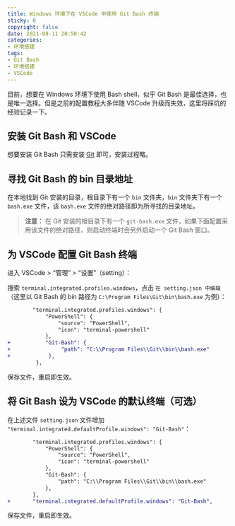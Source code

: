 ```yaml
---
title: Windows 环境下在 VSCode 中使用 Git Bash 终端
sticky: 0
copyright: false
date: 2021-08-11 20:50:42
categories:
- 环境搭建
tags:
- Git Bash
- 环境搭建
- VSCode
---
```


目前，想要在 Windows 环境下使用 Bash shell，似乎 Git Bash 是最佳选择，也是唯一选择。但是之前的配置教程大多伴随 VSCode 升级而失效，这里将踩坑的经验记录一下。

<!-- more -->

## 安装 Git Bash 和 VSCode

想要安装 Git Bash 只需安装 [Git](https://git-scm.com/download/win) 即可，安装过程略。

## 寻找 Git Bash 的 bin 目录地址

在本地找到 Git 安装的目录，根目录下有一个 `bin` 文件夹，`bin` 文件夹下有一个 `bash.exe` 文件，该 `bash.exe` 文件的绝对路径即为所寻找的目录地址。

> **注意：** 在 Git 安装的根目录下有一个 `git-bash.exe` 文件，如果下面配置采用该文件的绝对路径，则启动终端时会另外启动一个 Git Bash 窗口。

## 为 VSCode 配置 Git Bash 终端

进入 VSCode > “管理” > “设置”（setting）：

搜索 `terminal.integrated.profiles.windows`，点击 `在 setting.json 中编辑`（这里以 Git Bash 的 bin 路径为 `C:\Program Files\Git\bin\bash.exe` 为例）：

```diff setting.json
        "terminal.integrated.profiles.windows": {
            "PowerShell": {
                "source": "PowerShell",
                "icon": "terminal-powershell"
            },
+           "Git-Bash": {
+                "path": "C:\\Program Files\\Git\\bin\\bash.exe"
+            },
         },
```

保存文件，重启即生效。

## 将 Git Bash 设为 VSCode 的默认终端（可选）

在上述文件 `setting.json` 文件增加 `"terminal.integrated.defaultProfile.windows": "Git-Bash"`：

```diff 
        "terminal.integrated.profiles.windows": {
            "PowerShell": {
                "source": "PowerShell",
                "icon": "terminal-powershell"
            },
            "Git-Bash": {
                "path": "C:\\Program Files\\Git\\bin\\bash.exe"
            },
        },
+       "terminal.integrated.defaultProfile.windows": "Git-Bash",
```

保存文件，重启即生效。
